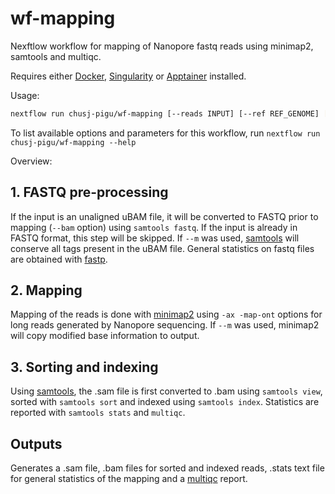 # wf-mapping

Nexftlow workflow for mapping of Nanopore fastq reads using minimap2, samtools and multiqc.

Requires either [Docker], [Singularity] or [Apptainer] installed.

Usage:

```sh
nextflow run chusj-pigu/wf-mapping [--reads INPUT] [--ref REF_GENOME] [OPTIONS]
```

To list available options and parameters for this workflow, run `nextflow run chusj-pigu/wf-mapping --help`

Overview:

## 1. FASTQ pre-processing
If the input is an unaligned uBAM file, it will be converted to FASTQ prior to mapping (`--bam` option) using `samtools fastq`. If the input is already in FASTQ format, this step will be skipped.
If `--m` was used, [samtools] will conserve all tags present in the uBAM file. 
General statistics on fastq files are obtained with [fastp].

## 2. Mapping
Mapping of the reads is done with [minimap2] using `-ax -map-ont` options for long reads generated by Nanopore sequencing. If `--m` was used, minimap2 will copy modified base information to output.

## 3. Sorting and indexing
Using [samtools], the .sam file is first converted to .bam using `samtools view`, sorted with `samtools sort` and indexed using `samtools index`. Statistics are reported with `samtools stats` and `multiqc`. 

## Outputs 
Generates a .sam file, .bam files for sorted and indexed reads, .stats text file for general statistics of the mapping and a [multiqc] report.




[Docker]: https://www.docker.com
[Singularity]: https://docs.sylabs.io/guides/3.5/user-guide/introduction.html
[Apptainer]: https://apptainer.org
[minimap2]: https://lh3.github.io/minimap2/minimap2.html
[samtools]: http://www.htslib.org
[multiqc]: https://multiqc.info
[fastp]: https://github.com/OpenGene/fastp
